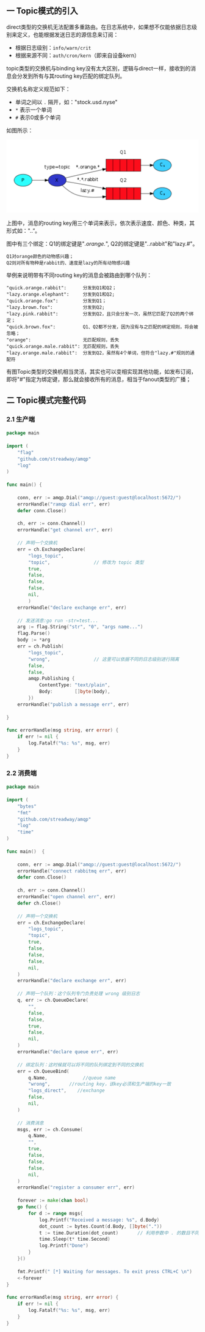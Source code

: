 ## 一 Topic模式的引入

direct类型的交换机无法配置多重路由。在日志系统中，如果想不仅能依据日志级别来定义，也能根据发送日志的源信息来订阅：
- 根据日志级别：`info/warn/crit`
- 根据来源不同：`auth/cron/kern`（即来自设备kern）

topic类型的交换机与binding key没有太大区别，逻辑与direct一样，接收到的消息会分发到所有与其routing key匹配的绑定队列。  

交换机名称定义规范如下：
- 单词之间以 `.` 隔开，如："stock.usd.nyse"
- `*` 表示一个单词
- `#` 表示0或多个单词

如图所示：  

![](../../images/mq/rabbitmq-19.png)  

上图中，消息的routing key用三个单词来表示，依次表示速度、颜色、种类，其形式如："<speed>.<color>.<species>”。  

图中有三个绑定：Q1的绑定键是"*.orange.*", Q2的绑定键是"*.*.rabbit"和"lazy.#"。  

```
Q1对orange颜色的动物感兴趣；
Q2则对所有物种是rabbit的、速度是lazy的所有动物感兴趣
```

举例来说明带有不同routing key的消息会被路由到哪个队列：
```
"quick.orange.rabbit":      分发到Q1和Q2；
"lazy.orange.elephant":     分发到Q1和Q2;
"quick.orange.fox":         分发到Q1；
"lazy.brown.fox":           分发到Q2;
"lazy.pink.rabbit":         分发到Q2，且只会分发一次，虽然它匹配了Q2的两个绑定；
"quick.brown.fox":          Q1、Q2都不分发，因为没有与之匹配的绑定规则，将会被忽略；
"orange":                   无匹配规则，丢失
"quick.orange.male.rabbit": 无匹配规则，丢失
"lazy.orange.male.rabbit":  分发到Q2，虽然有4个单词，但符合"lazy.#"规则的通配符
```

有图Topic类型的交换机相当灵活，其实也可以变相实现其他功能，如发布订阅，即将"#"指定为绑定键，那么就会接收所有的消息，相当于fanout类型的广播；

## 二 Topic模式完整代码

### 2.1 生产端

```go
package main

import (
	"flag"
	"github.com/streadway/amqp"
	"log"
)

func main() {

	conn, err := amqp.Dial("amqp://guest:guest@localhost:5672/")
	errorHandle("ramqp dial err", err)
	defer conn.Close()

	ch, err := conn.Channel()
	errorHandle("get channel err", err)

	// 声明一个交换机
	err = ch.ExchangeDeclare(
		"logs_topic",
		"topic",				// 修改为 topic 类型
		true,
		false,
		false,
		false,
		nil,
		)
	errorHandle("declare exchange err", err)

	// 发送消息:go run -str=test...
	arg := flag.String("str", "0", "args name...")
	flag.Parse()
	body := *arg
	err = ch.Publish(
		"logs_topic",
		"wrong",				// 这里可以依据不同的日志级别进行隔离
		false,
		false,
		amqp.Publishing {
			ContentType: "text/plain",
			Body:        []byte(body),
		})
	errorHandle("publish a message err", err)

}

func errorHandle(msg string, err error) {
	if err != nil {
		log.Fatalf("%s: %s", msg, err)
	}
}
```

### 2.2 消费端

```go
package main

import (
	"bytes"
	"fmt"
	"github.com/streadway/amqp"
	"log"
	"time"
)

func main()  {

	conn, err := amqp.Dial("amqp://guest:guest@localhost:5672/")
	errorHandle("connect rabbitmq err", err)
	defer conn.Close()

	ch, err := conn.Channel()
	errorHandle("open channel err", err)
	defer ch.Close()

	// 声明一个交换机
	err = ch.ExchangeDeclare(
		"logs_topic",
		"topic",
		true,
		false,
		false,
		false,
		nil,
	)
	errorHandle("declare exchange err", err)

	// 声明一个队列：这个队列专门负责处理 wrong 级别日志
	q, err := ch.QueueDeclare(
		"",
		false,
		false,
		true,
		false,
		nil,
	)
	errorHandle("declare queue err", err)

	// 绑定队列：这时候就可以将不同的队列绑定到不同的交换机
	err = ch.QueueBind(
		q.Name, 			//queue name
		"wrong",       //routing key，该key必须和生产端的key一致
		"logs_direct",    //exchange
		false,
		nil,
	)

	// 消费消息
	msgs, err := ch.Consume(
		q.Name,
		"",
		true,
		false,
		false,
		false,
		nil,
	)
	errorHandle("register a consumer err", err)

	forever := make(chan bool)
	go func() {
		for d := range msgs{
			log.Printf("Received a message: %s", d.Body)
			dot_count := bytes.Count(d.Body, []byte("."))
			t := time.Duration(dot_count)		// 利用参数中 . 的数目不同制作间隔
			time.Sleep(t* time.Second)
			log.Printf("Done")
		}
	}()

	fmt.Printf(" [*] Waiting for messages. To exit press CTRL+C \n")
	<-forever
}

func errorHandle(msg string, err error) {
	if err != nil {
		log.Fatalf("%s: %s", msg, err)
	}
}
```